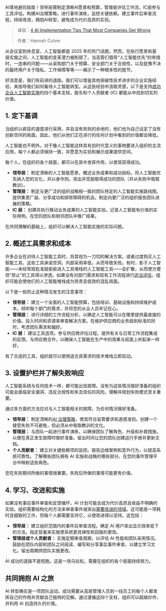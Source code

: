 
<!--
title: 大多数公司都会犯的4个AI实施技巧错误
cover: https://cdn.thenewstack.io/media/2025/06/05277f52-ai-implementation-tips-most-companies-get-wrong.jpg
summary: AI落地避坑指南！领导层需制定清晰AI愿景和预算，管理层评估工作流，IC层参与工具评估。构建AI治理策略，进行事件演练，监控关键依赖。建立事件后审查流程，持续改进，拥抱AI转型，避免成为代价高昂的实验。
-->

AI落地避坑指南！领导层需制定清晰AI愿景和预算，管理层评估工作流，IC层参与工具评估。构建AI治理策略，进行事件演练，监控关键依赖。建立事件后审查流程，持续改进，拥抱AI转型，避免成为代价高昂的实验。

> 译自：[4 AI Implementation Tips That Most Companies Get Wrong](https://thenewstack.io/4-ai-implementation-tips-that-most-companies-get-wrong/)
> 
> 作者：Hannah Culver

从会议室到休息室，人工智能都是 2025 年的热门话题。然而，在执行愿景和基层实施之间，人工智能的变革潜力被削弱了。当高管们倡导“人工智能优先”的举措时，一连串的问题——从采购部门关于预算、安全部门关于合规性，以及犹豫不决的最终用户关于隐私、工作保障等等——揭示了一种根本性的脱节。

好消息是，我们有前进的道路。我们可以借鉴其他突破性技术进步的企业实施经验，来指导我们如何看待人工智能转型。从这些经验中汲取灵感，以下是支持[成功企业人工智能实施](https://thenewstack.io/how-ai-agents-will-transform-devops-workflows-for-engineers)的四个基本支柱，股东和个人贡献者 (IC) 都能从中找到切实的价值。

## 1. 定下基调

当组织以疯狂的速度进行采用，并且没有失败的余地时，他们也为自己设定了没有创新空间的局面。因此，他们从他们正在进行的任何计划中看到的价值都会降低。

人工智能也不例外。对于像人工智能这样具有划时代意义的事物要进入组织的主流应用，每个人都必须保持一致，并愿意为实验和展示成果提供空间。

每个人，在组织的各个层面，都可以在其中发挥作用，以使其获得成功。

- **领导层：** 制定清晰的人工智能愿景，概述业务成果和成功指标。将人工智能优先纳入您的文化，并以身作则。突出并奖励取得成功的团队（并从失败中吸取教训）。
- **管理层：** 制定与更广泛的组织战略相一致的团队特定的人工智能实施路线图。提供集思广益、分享成功和排除障碍的机会。制定向更广泛的组织报告团队进展的策略。
- **IC 层：** 创建并执行推动业务成果的人工智能实验。记录人工智能有价值的实际用例。在您的团队和相邻团队中推广结果。

在共同理解的基础上，组织可以解决人工智能实施的实际问题。

## 2. 概述工具需求和成本

许多企业在对待人工智能工具时，将其视为一刀切的解决方案，或者过度购买人工智能工具，这些工具承诺空洞，内部采用率低，从而导致失败。有时，影子人工智能——未经常规批准就偷偷进入工具堆栈的人工智能工具——会扩散，从而使方便但“禁止”的工具得以渗透。如果没有对部门需求和现有工作流程进行[适当评估](https://thenewstack.io/six-ways-ai-is-upending-the-devops-lifecycle/)，组织可能会使他们的人工智能堆栈成为昂贵且低效的混乱局面。

以下是一些防止这种情况发生的注意事项：

- **领导层：** 建立一个全面的人工智能预算，包括培训、基础设施和持续维护成本。倾听每个部门的需求，并将您的从业人员牢记在心。
- **管理层：** 进行详细的工作流程分析，以确定人工智能可以在哪里提供最直接的价值。投入时间和资源来审查解决方案。在维护供应商的业务级别标准的同时，考虑团队需求和偏好。
- **IC 层：** 建议工具选项。参与供应商评估过程。提供有关与日常工作流程集成的反馈。与供应商合作，以确保人工智能在生产中的效果与纸面上听起来一样好。

有了合适的工具，组织就可以使用适合其需求的技术堆栈立即启动。

## 3. 设置护栏并了解失败响应

人工智能系统与任何技术一样，都可能出现故障。没有为这些情况做好准备的组织可能会面临安全漏洞、违反合规性和失去信任的风险。理解并规划失败模式至关重要。

通过多方面的方法应对与人工智能相关的故障，为任何情况做好准备。

- **领导层：** 制定清晰的[AI 治理策略](https://www.pagerduty.com/resources/ai/learn/ai-governance/)，使其符合监管要求和道德准则。创建一个接受失败不可避免，但必须从中吸取教训的文化。
- **管理层：** 与团队一起进行事件演练，以确保团队了解角色、升级和补救措施，以便在真正发生故障时做好准备。留出时间让您的团队创建运行手册并更新文档。
- **个人贡献者：** 建立对关键依赖项的监控。报告边缘案例和意外行为，以提高系统可靠性。了解哪些团队拥有 AI 实施和战略的哪些部分。在您的事件管理平台中映射这些角色。

您在失败期间所做的事情很重要。失败后所做的事情可能更有价值。

## 4. 学习、改进和实施

如果没有事后事件审查和反馈循环，AI 计划可能会成为代价高昂且收益不明确的实验。组织需要结构化的方法来审查事件或突出[需要改进的领域](https://thenewstack.io/empowering-it-teams-through-seamless-ui-and-ai-agents/)。这可能是一项耗时且细致的工作，但每个人都需要支持它，以使改进得以坚持。这包括：

- **领导层：** 建立组织范围内的事件后审查流程。确定 AI 用户突出显示效率低下的方法。指定容量来实施使系统更具弹性和回报的更改。
- **管理层或个人贡献者：** 实施定期审查周期，以评估 AI 性能和团队采用情况。鼓励在团队内部和团队之间阅读、编写和分享事后事件审查，以建立学习文化。留出周期供团队实施更改。

AI 成功的道路不是短跑。这是一场马拉松，需要在组织的各个层面持续努力。

## 共同拥抱 AI 之旅

AI 转型确实是一项团队运动。成功需要从高层管理人员到一线员工的每个人都发挥自己的作用并贡献自己独特的见解。通过遵循这四个支柱，组织可以超越炒作，并利用 AI 创造持久的价值。